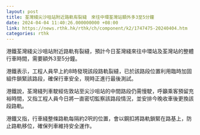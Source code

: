 ```yaml
---
layout: post
title: 荃灣綫尖沙咀站附近路軌有裂縫　來往中環荃灣站額外多3至5分鐘
date: 2024-04-04 11:40:26.000000000 +08:00
link: https://news.rthk.hk/rthk/ch/component/k2/1747475-20240404.htm
categories: rthk
---
```


港鐵荃灣綫尖沙咀站附近路軌有裂縫，預計今日荃灣綫來往中環站及荃灣站的整體行車時間，需要額外3至5分鐘。

港鐵表示，工程人員早上約8時發現該段路軌裂縫，已於該路段位置利用臨時加固組件鎖緊該路段，確保行車安全，現時正進行最後測試。

港鐵說，荃灣綫列車駛經佐敦站至尖沙咀站的中間路段仍需慢駛，呼籲乘客預留充裕時間，又指工程人員今日將一直密切監察該路段情況，並安排今晚收車後更換該段路軌。

港鐵又指，行車綫整條路軌每隔約2呎的位置，會以鋼扣將路軌鎖緊在路基上，防止路軌移位，確保列車維持安全運作。
